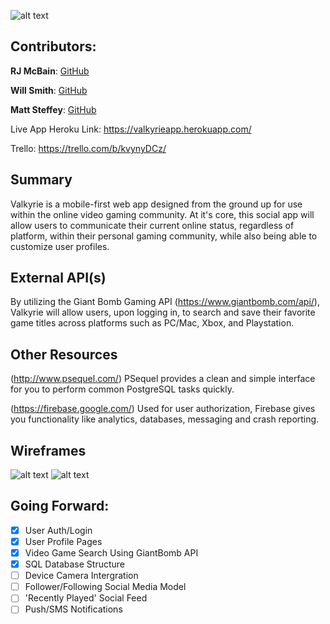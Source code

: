 
![alt text](https://i.imgur.com/AJg0onw.png)

## Contributors: 
**RJ McBain**: [GitHub](https://github.com/rjmcbain)

**Will Smith**: [GitHub](https://github.com/w-smith)

**Matt Steffey**: [GitHub](https://github.com/mattsteffey)

Live App Heroku Link: https://valkyrieapp.herokuapp.com/

Trello: https://trello.com/b/kvynyDCz/

## Summary
Valkyrie is a mobile-first web app designed from the ground up for use within the online video gaming community. At it's core, this social app will allow users to communicate their current online status, regardless of platform, within their personal gaming community, while also being able to customize user profiles.

## External API(s)
By utilizing the Giant Bomb Gaming API (https://www.giantbomb.com/api/), Valkyrie will allow users, upon logging in, to search and save their favorite game titles across platforms such as PC/Mac, Xbox, and Playstation.

## Other Resources
(http://www.psequel.com/) PSequel provides a clean and simple interface for you to perform common PostgreSQL tasks quickly.

(https://firebase.google.com/) Used for user authorization, Firebase gives you functionality like analytics, databases, messaging and crash reporting.

## Wireframes
![alt text](https://i.imgur.com/TPELAGQ.png)
![alt text](https://i.imgur.com/WOIl3gx.png)

## Going Forward:
- [x] User Auth/Login
- [x] User Profile Pages
- [x] Video Game Search Using GiantBomb API
- [x] SQL Database Structure
- [ ] Device Camera Intergration
- [ ] Follower/Following Social Media Model
- [ ] 'Recently Played' Social Feed
- [ ] Push/SMS Notifications
